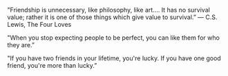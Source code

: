 ---
---
"Friendship is unnecessary, like philosophy, like art.... It has no survival value; rather it is one of those things which give value to survival.”
― C.S. Lewis, The Four Loves

"When you stop expecting people to be perfect, you can like them for who they are.”

"If you have two friends in your lifetime, you're lucky. If you have one good friend, you're more than lucky.”
